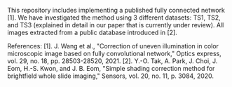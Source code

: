 This repository includes implementing a published fully connected network [1]. 
We have investigated the method using 3 different datasets: TS1, TS2, and TS3 (explained in detail in our paper that is currently under review).
All images extracted from a public database introduced in [2]. 

References:
[1]. J. Wang et al., "Correction of uneven illumination in color microscopic image based on fully convolutional network," Optics express, vol. 29, no. 18, pp. 28503-28520, 2021.
[2]. Y.-O. Tak, A. Park, J. Choi, J. Eom, H.-S. Kwon, and J. B. Eom, "Simple shading correction method for brightfield whole slide imaging," Sensors, vol. 20, no. 11, p. 3084, 2020.
